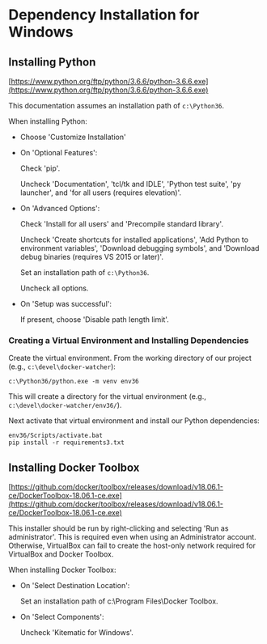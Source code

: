 # Dependency Installation for Windows

## Installing Python

[https://www.python.org/ftp/python/3.6.6/python-3.6.6.exe](https://www.python.org/ftp/python/3.6.6/python-3.6.6.exe)

This documentation assumes an installation path of `c:\Python36`.

When installing Python:

- Choose 'Customize Installation'
- On 'Optional Features':

  Check 'pip'.

  Uncheck 'Documentation', 'tcl/tk and IDLE', 'Python test suite', 'py launcher', and 'for all users (requires elevation)'.

- On 'Advanced Options':

  Check 'Install for all users' and 'Precompile standard library'.

  Uncheck 'Create shortcuts for installed applications', 'Add Python to environment variables', 'Download debugging symbols', and 'Download debug binaries (requires VS 2015 or later)'.

  Set an installation path of `c:\Python36`.

  Uncheck all options.

- On 'Setup was successful':

  If present, choose 'Disable path length limit'.

### Creating a Virtual Environment and Installing Dependencies

Create the virtual environment. From the working directory of our project (e.g., `c:\devel\docker-watcher`):

~~~
c:\Python36/python.exe -m venv env36
~~~

This will create a directory for the virtual environment (e.g., `c:\devel\docker-watcher/env36/`).

Next activate that virtual environment and install our Python dependencies:

~~~
env36/Scripts/activate.bat
pip install -r requirements3.txt
~~~

## Installing Docker Toolbox

[https://github.com/docker/toolbox/releases/download/v18.06.1-ce/DockerToolbox-18.06.1-ce.exe](https://github.com/docker/toolbox/releases/download/v18.06.1-ce/DockerToolbox-18.06.1-ce.exe)

This installer should be run by right-clicking and selecting 'Run as administrator'.
This is required even when using an Administrator account.
Otherwise, VirtualBox can fail to create the host-only network required for VirtualBox and Docker Toolbox.

When installing Docker Toolbox:

- On 'Select Destination Location':

  Set an installation path of c:\Program Files\Docker Toolbox.

- On 'Select Components':

  Uncheck 'Kitematic for Windows'.

